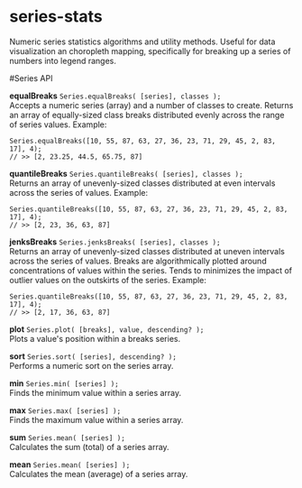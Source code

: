 series-stats
============

Numeric series statistics algorithms and utility methods. Useful for data visualization an choropleth mapping, specifically for breaking up a series of numbers into legend ranges.

#Series API

**equalBreaks** `Series.equalBreaks( [series], classes );`  
Accepts a numeric series (array) and a number of classes to create. Returns an array of equally-sized class breaks distributed evenly across the range of series values. Example:

	Series.equalBreaks([10, 55, 87, 63, 27, 36, 23, 71, 29, 45, 2, 83, 17], 4);
	// >> [2, 23.25, 44.5, 65.75, 87]

**quantileBreaks** `Series.quantileBreaks( [series], classes );`  
Returns an array of unevenly-sized classes distributed at even intervals across the series of values. Example:

	Series.quantileBreaks([10, 55, 87, 63, 27, 36, 23, 71, 29, 45, 2, 83, 17], 4);
	// >> [2, 23, 36, 63, 87]

**jenksBreaks** `Series.jenksBreaks( [series], classes );`  
Returns an array of unevenly-sized classes distributed at uneven intervals across the series of values. Breaks are algorithmically plotted around concentrations of values within the series. Tends to minimizes the impact of outlier values on the outskirts of the series. Example:

	Series.quantileBreaks([10, 55, 87, 63, 27, 36, 23, 71, 29, 45, 2, 83, 17], 4);
	// >> [2, 17, 36, 63, 87]

**plot** `Series.plot( [breaks], value, descending? );`  
Plots a value's position within a breaks series.

**sort** `Series.sort( [series], descending? );`  
Performs a numeric sort on the series array.

**min** `Series.min( [series] );`  
Finds the minimum value within a series array.

**max** `Series.max( [series] );`  
Finds the maximum value within a series array.

**sum** `Series.mean( [series] );`  
Calculates the sum (total) of a series array.

**mean** `Series.mean( [series] );`  
Calculates the mean (average) of a series array.